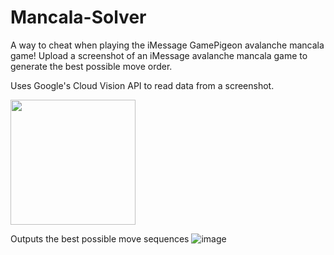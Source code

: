 # Mancala-Solver
A way to cheat when playing the iMessage GamePigeon avalanche mancala game!
Upload a screenshot of an iMessage avalanche mancala game to generate the best possible move order.

Uses Google's Cloud Vision API to read data from a screenshot.

<img src="https://user-images.githubusercontent.com/73318619/151686278-051871e2-f9be-44bc-b117-8fd23e688b21.jpg" width="200">

Outputs the best possible move sequences
![image](https://user-images.githubusercontent.com/73318619/151686264-9ed7f586-b083-42b8-bcad-773760abbf95.png)
